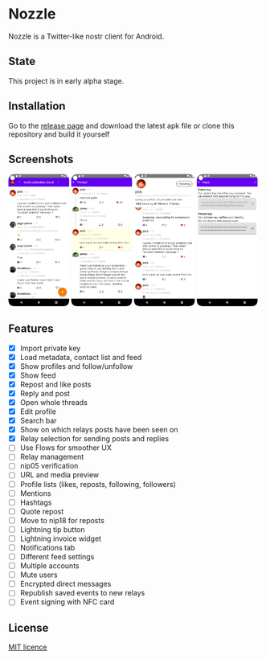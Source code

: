 # Nozzle

Nozzle is a Twitter-like nostr client for Android.

## State

This project is in early alpha stage.

## Installation

Go to the [release page](https://github.com/kaiwolfram/Nozzle/releases) and download the latest apk
file or clone this repository and build it yourself

## Screenshots

<p float="left">
<img src="screenshots/feed.png" width="24%" height="24%" />
<img src="screenshots/thread.png" width="24%" height="24%" />
<img src="screenshots/friend_profile.png" width="24%" height="24%" />
<img src="screenshots/keys.png" width="24%" height="24%" />
</p>

## Features

- [x] Import private key
- [x] Load metadata, contact list and feed
- [x] Show profiles and follow/unfollow
- [x] Show feed
- [x] Repost and like posts
- [x] Reply and post
- [x] Open whole threads
- [x] Edit profile
- [x] Search bar
- [x] Show on which relays posts have been seen on
- [x] Relay selection for sending posts and replies
- [ ] Use Flows for smoother UX
- [ ] Relay management
- [ ] nip05 verification
- [ ] URL and media preview
- [ ] Profile lists (likes, reposts, following, followers)
- [ ] Mentions
- [ ] Hashtags
- [ ] Quote repost
- [ ] Move to nip18 for reposts
- [ ] Lightning tip button
- [ ] Lightning invoice widget
- [ ] Notifications tab
- [ ] Different feed settings
- [ ] Multiple accounts
- [ ] Mute users
- [ ] Encrypted direct messages
- [ ] Republish saved events to new relays
- [ ] Event signing with NFC card

## License

[MIT licence](https://github.com/kaiwolfram/Nozzle/blob/master/LICENSE)
